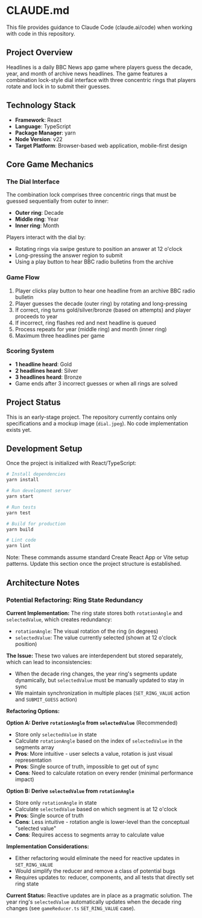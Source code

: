 # CLAUDE.md

This file provides guidance to Claude Code (claude.ai/code) when working with code in this repository.

## Project Overview

Headlines is a daily BBC News app game where players guess the decade, year, and month of archive news headlines. The game features a combination lock-style dial interface with three concentric rings that players rotate and lock in to submit their guesses.

## Technology Stack

- **Framework**: React
- **Language**: TypeScript
- **Package Manager**: yarn
- **Node Version**: v22
- **Target Platform**: Browser-based web application, mobile-first design

## Core Game Mechanics

### The Dial Interface

The combination lock comprises three concentric rings that must be guessed sequentially from outer to inner:
- **Outer ring**: Decade
- **Middle ring**: Year
- **Inner ring**: Month

Players interact with the dial by:
- Rotating rings via swipe gesture to position an answer at 12 o'clock
- Long-pressing the answer region to submit
- Using a play button to hear BBC radio bulletins from the archive

### Game Flow

1. Player clicks play button to hear one headline from an archive BBC radio bulletin
2. Player guesses the decade (outer ring) by rotating and long-pressing
3. If correct, ring turns gold/silver/bronze (based on attempts) and player proceeds to year
4. If incorrect, ring flashes red and next headline is queued
5. Process repeats for year (middle ring) and month (inner ring)
6. Maximum three headlines per game

### Scoring System

- **1 headline heard**: Gold
- **2 headlines heard**: Silver
- **3 headlines heard**: Bronze
- Game ends after 3 incorrect guesses or when all rings are solved

## Project Status

This is an early-stage project. The repository currently contains only specifications and a mockup image (`dial.jpeg`). No code implementation exists yet.

## Development Setup

Once the project is initialized with React/TypeScript:

```bash
# Install dependencies
yarn install

# Run development server
yarn start

# Run tests
yarn test

# Build for production
yarn build

# Lint code
yarn lint
```

Note: These commands assume standard Create React App or Vite setup patterns. Update this section once the project structure is established.

## Architecture Notes

### Potential Refactoring: Ring State Redundancy

**Current Implementation:**
The ring state stores both `rotationAngle` and `selectedValue`, which creates redundancy:
- `rotationAngle`: The visual rotation of the ring (in degrees)
- `selectedValue`: The value currently selected (shown at 12 o'clock position)

**The Issue:**
These two values are interdependent but stored separately, which can lead to inconsistencies:
- When the decade ring changes, the year ring's segments update dynamically, but `selectedValue` must be manually updated to stay in sync
- We maintain synchronization in multiple places (`SET_RING_VALUE` action and `SUBMIT_GUESS` action)

**Refactoring Options:**

**Option A: Derive `rotationAngle` from `selectedValue`** (Recommended)
- Store only `selectedValue` in state
- Calculate `rotationAngle` based on the index of `selectedValue` in the segments array
- **Pros**: More intuitive - user selects a value, rotation is just visual representation
- **Pros**: Single source of truth, impossible to get out of sync
- **Cons**: Need to calculate rotation on every render (minimal performance impact)

**Option B: Derive `selectedValue` from `rotationAngle`**
- Store only `rotationAngle` in state
- Calculate `selectedValue` based on which segment is at 12 o'clock
- **Pros**: Single source of truth
- **Cons**: Less intuitive - rotation angle is lower-level than the conceptual "selected value"
- **Cons**: Requires access to segments array to calculate value

**Implementation Considerations:**
- Either refactoring would eliminate the need for reactive updates in `SET_RING_VALUE`
- Would simplify the reducer and remove a class of potential bugs
- Requires updates to: reducer, components, and all tests that directly set ring state

**Current Status:**
Reactive updates are in place as a pragmatic solution. The year ring's `selectedValue` automatically updates when the decade ring changes (see `gameReducer.ts` `SET_RING_VALUE` case).
